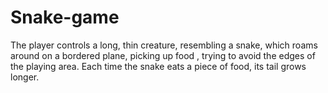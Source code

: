 # Snake-game 
The player controls a long, thin creature, resembling a snake, which roams around on a bordered plane, picking up food , trying to avoid the edges of the playing area. Each time the snake eats a piece of food, its tail grows longer.
